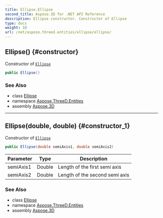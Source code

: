```yaml
---
title: Ellipse.Ellipse
second_title: Aspose.3D for .NET API Reference
description: Ellipse constructor. Constructor of Ellipse
type: docs
weight: 10
url: /net/aspose.threed.entities/ellipse/ellipse/
---
```

## Ellipse() {#constructor}

Constructor of [`Ellipse`](../)

```csharp
public Ellipse()
```

### See Also

* class [Ellipse](../)
* namespace [Aspose.ThreeD.Entities](../../ellipse/)
* assembly [Aspose.3D](../../../)

---

## Ellipse(double, double) {#constructor_1}

Constructor of [`Ellipse`](../)

```csharp
public Ellipse(double semiAxis1, double semiAxis2)
```

| Parameter | Type | Description |
| --- | --- | --- |
| semiAxis1 | Double | Length of the first semi axis |
| semiAxis2 | Double | Length of the second semi axis |

### See Also

* class [Ellipse](../)
* namespace [Aspose.ThreeD.Entities](../../ellipse/)
* assembly [Aspose.3D](../../../)


